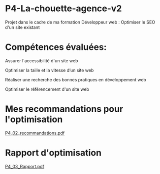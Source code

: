 # P4-La-chouette-agence-v2
Projet dans le cadre de ma formation Développeur web : Optimiser le SEO d'un site existant

# Compétences évaluées:

Assurer l'accessibilité d'un site web

Optimiser la taille et la vitesse d’un site web

Réaliser une recherche des bonnes pratiques en développement web

Optimiser le référencement d'un site web

# Mes recommandations pour l'optimisation 

[P4_02_recommandations.pdf](https://github.com/MaDaMeDev/P4-La-chouette-agence-v2/files/5151750/P4_02_recommandations.pdf)

# Rapport d'optimisation

[P4_03_Rapport.pdf](https://github.com/MaDaMeDev/P4-La-chouette-agence-v2/files/5151681/P4_03_Rapport.pdf)


